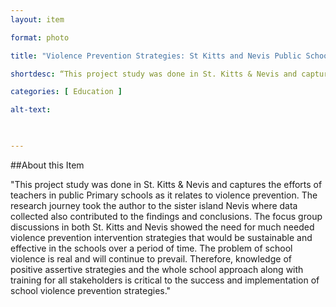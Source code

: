 ```yaml
--- 
layout: item 

format: photo 

title: "Violence Prevention Strategies: St Kitts and Nevis Public Schools"

shortdesc: “This project study was done in St. Kitts & Nevis and captures the efforts of teachers in public Primary schools as it relates to violence prevention."

categories: [ Education ] 

alt-text:  

 

--- 
```


##About this Item 

"This project study was done in St. Kitts & Nevis and captures the efforts of teachers in public Primary schools as it relates to violence prevention. The research journey took the author to the sister island Nevis where data collected also contributed to the findings and conclusions. The focus group discussions in both St. Kitts and Nevis showed the need for much needed violence prevention intervention strategies that would be sustainable and effective in the schools over a period of time. The problem of school violence is real and will continue to prevail. Therefore, knowledge of positive assertive strategies and the whole school approach along with training for all stakeholders is critical to the success and implementation of school violence prevention strategies."
